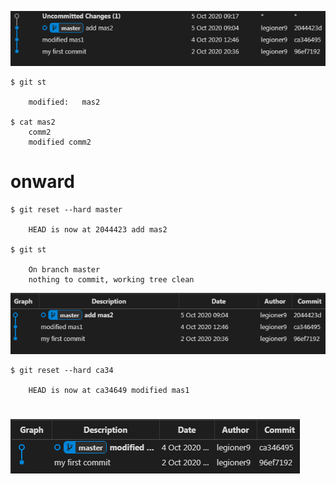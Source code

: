 


![](_src/git_4.png)


    
    $ git st

        modified:   mas2
    
    $ cat mas2
        comm2
        modified comm2
            
    
# onward

    $ git reset --hard master

        HEAD is now at 2044423 add mas2

    $ git st

        On branch master
        nothing to commit, working tree clean

![](_src/git_5.png)

    $ git reset --hard ca34

        HEAD is now at ca34649 modified mas1


![](_src/git_0.png)
= 












    
    
     
 

